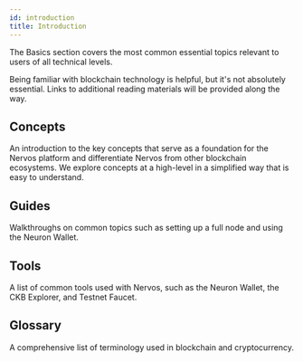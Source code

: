 ```yaml
---
id: introduction
title: Introduction
---
```


The Basics section covers the most common essential topics relevant to users of all technical levels.

Being familiar with blockchain technology is helpful, but it's not absolutely essential. Links to additional reading materials will be provided along the way.

## Concepts

An introduction to the key concepts that serve as a foundation for the Nervos platform and differentiate Nervos from other blockchain ecosystems. We explore concepts at a high-level in a simplified way that is easy to understand.

## Guides

Walkthroughs on common topics such as setting up a full node and using the Neuron Wallet.

## Tools

A list of common tools used with Nervos, such as the Neuron Wallet, the CKB Explorer, and Testnet Faucet.

## Glossary

A comprehensive list of terminology used in blockchain and cryptocurrency.
